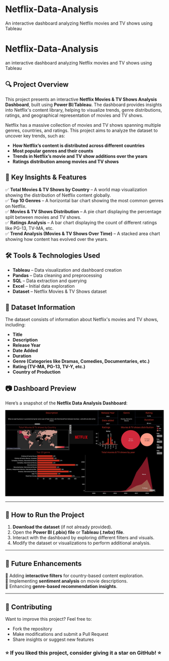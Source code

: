 # Netflix-Data-Analysis
An interactive dashboard analyzing Netflix movies and TV shows using Tableau

# Netflix-Data-Analysis
an interactive dashboard analyzing Netflix movies and TV shows using Tableau

## 🔍 Project Overview  
This project presents an interactive **Netflix Movies & TV Shows Analysis Dashboard**, built using **Power BI**/**Tableau**. The dashboard provides insights into Netflix's content library, helping to visualize trends, genre distributions, ratings, and geographical representation of movies and TV shows.  

Netflix has a massive collection of movies and TV shows spanning multiple genres, countries, and ratings. This project aims to analyze the dataset to uncover key trends, such as:  
- **How Netflix’s content is distributed across different countries**  
- **Most popular genres and their counts**  
- **Trends in Netflix’s movie and TV show additions over the years**  
- **Ratings distribution among movies and TV shows**  

## 🎯 Key Insights & Features  
✅ **Total Movies & TV Shows by Country** – A world map visualization showing the distribution of Netflix content globally.  
✅ **Top 10 Genres** – A horizontal bar chart showing the most common genres on Netflix.  
✅ **Movies & TV Shows Distribution** – A pie chart displaying the percentage split between movies and TV shows.  
✅ **Ratings Analysis** – A bar chart displaying the count of different ratings like PG-13, TV-MA, etc.  
✅ **Trend Analysis (Movies & TV Shows Over Time)** – A stacked area chart showing how content has evolved over the years.  

## 🛠️ Tools & Technologies Used  
- **Tableau** – Data visualization and dashboard creation  
- **Pandas** – Data cleaning and preprocessing  
- **SQL** – Data extraction and querying  
- **Excel** – Initial data exploration  
- **Dataset** – Netflix Movies & TV Shows dataset  

## 📂 Dataset Information  
The dataset consists of information about Netflix's movies and TV shows, including:  
- **Title**  
- **Description**  
- **Release Year**  
- **Date Added**  
- **Duration**  
- **Genre (Categories like Dramas, Comedies, Documentaries, etc.)**  
- **Rating (TV-MA, PG-13, TV-Y, etc.)**  
- **Country of Production**  

## 📷 Dashboard Preview  
Here’s a snapshot of the **Netflix Data Analysis Dashboard**:  

![Netflix Dashboard](https://github.com/Shivanimurukannaiah/Netflix-Data-Analysis/blob/main/Image%25204-3-25%2520at%252011.08%25E2%2580%25AFPM.jpeg)  

---

## 🚀 How to Run the Project  
1. **Download the dataset** (if not already provided).  
2. Open the **Power BI (.pbix) file** or **Tableau (.twbx) file**.  
3. Interact with the dashboard by exploring different filters and visuals.  
4. Modify the dataset or visualizations to perform additional analysis.  

---

## 📌 Future Enhancements  
🔹 Adding **interactive filters** for country-based content exploration.  
🔹 Implementing **sentiment analysis** on movie descriptions.  
🔹 Enhancing **genre-based recommendation insights**.  

---

## 🤝 Contributing  
Want to improve this project? Feel free to:  
- Fork the repository  
- Make modifications and submit a Pull Request  
- Share insights or suggest new features  



### ⭐ If you liked this project, consider giving it a **star** on GitHub! ⭐  
